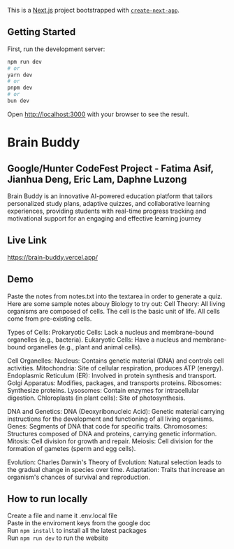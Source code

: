 This is a [Next.js](https://nextjs.org/) project bootstrapped with [`create-next-app`](https://github.com/vercel/next.js/tree/canary/packages/create-next-app).

## Getting Started

First, run the development server:

```bash
npm run dev
# or
yarn dev
# or
pnpm dev
# or
bun dev
```

Open [http://localhost:3000](http://localhost:3000) with your browser to see the result.

# Brain Buddy

## Google/Hunter CodeFest Project - Fatima Asif, Jianhua Deng, Eric Lam, Daphne Luzong

Brain Buddy is an innovative AI-powered education platform that tailors personalized study plans, adaptive quizzes, and collaborative learning experiences, providing students with real-time progress tracking and motivational support for an engaging and effective learning journey

## Live Link
https://brain-buddy.vercel.app/

## Demo
Paste the notes from notes.txt into the textarea in order to generate a quiz. Here are some sample notes abouy Biology to try out:
Cell Theory:
All living organisms are composed of cells.
The cell is the basic unit of life.
All cells come from pre-existing cells.

Types of Cells:
Prokaryotic Cells: Lack a nucleus and membrane-bound organelles (e.g., bacteria).
Eukaryotic Cells: Have a nucleus and membrane-bound organelles (e.g., plant and animal cells).

Cell Organelles:
Nucleus: Contains genetic material (DNA) and controls cell activities.
Mitochondria: Site of cellular respiration, produces ATP (energy).
Endoplasmic Reticulum (ER): Involved in protein synthesis and transport.
Golgi Apparatus: Modifies, packages, and transports proteins.
Ribosomes: Synthesize proteins.
Lysosomes: Contain enzymes for intracellular digestion.
Chloroplasts (in plant cells): Site of photosynthesis.

DNA and Genetics:
DNA (Deoxyribonucleic Acid): Genetic material carrying instructions for the development and functioning of all living organisms.
Genes: Segments of DNA that code for specific traits.
Chromosomes: Structures composed of DNA and proteins, carrying genetic information.
Mitosis: Cell division for growth and repair.
Meiosis: Cell division for the formation of gametes (sperm and egg cells).

Evolution:
Charles Darwin's Theory of Evolution: Natural selection leads to the gradual change in species over time.
Adaptation: Traits that increase an organism's chances of survival and reproduction.

## How to run locally
Create a file and name it .env.local file  
Paste in the enviroment keys from the google doc  
Run ```npm install``` to install all the latest packages  
Run ```npm run dev``` to run the website